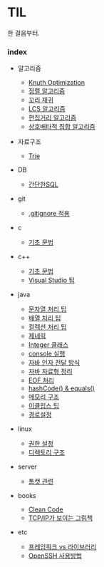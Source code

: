# TIL  
한 걸음부터.

### index  
* 알고리즘  
  * [Knuth Optimization](https://github.com/dohun94/TIL/blob/master/algorithm/Knuth%20Optimization.md)
  * [정렬 알고리즘](https://github.com/dohun94/TIL/blob/master/algorithm/Sorting.md)
  * [꼬리 재귀](https://github.com/dohun94/TIL/blob/master/algorithm/Tail%20Recursion.md)  
  * [LCS 알고리즘](https://github.com/dohun94/TIL/blob/master/algorithm/longest%20common%20subsequence.md)
  * [편집거리 알고리즘](https://github.com/dohun94/TIL/blob/master/algorithm/Edit%20Distance.md)
  * [상호배타적 집합 알고리즘](https://github.com/dohun94/TIL/blob/master/algorithm/Disjoint%20Set.md)

* 자료구조
  * [Trie](https://github.com/dohun94/TIL/blob/master/dataStructure/trie.md)

* DB
  * [간단한SQL](https://github.com/dohun94/TIL/blob/master/DB/simpleSQL.md)

* git  
  * [.gitignore 적용](https://github.com/dohun94/TIL/blob/master/git/gitTip.md#gitignore)

* c
  * [기초 문법](https://github.com/dohun94/TIL/blob/master/c/%EA%B8%B0%EC%B4%88%EB%AC%B8%EB%B2%95.md)

* c++
  * [기초 문법](https://github.com/dohun94/TIL/blob/master/c%2B%2B/%EA%B8%B0%EC%B4%88%EB%AC%B8%EB%B2%95.md)
  * [Visual Studio 팁](https://github.com/dohun94/TIL/blob/master/c%2B%2B/vsTip.md)

* java
  * [문자열 처리 팁](https://github.com/dohun94/TIL/blob/master/java/StringHandling.md)
  * [배열 처리 팁](https://github.com/dohun94/TIL/blob/master/java/ArrayHandling.md)
  * [컬렉션 처리 팁](https://github.com/dohun94/TIL/blob/master/java/CollectionHandling.md)
  * [제네릭](https://github.com/dohun94/TIL/blob/master/java/Generics.md)
  * [Integer 클래스](https://github.com/dohun94/TIL/blob/master/java/IntegerHandling.md)
  * [console 실행](https://github.com/dohun94/TIL/blob/master/java/console.md)
  * [자바 인자 전달 방식](https://github.com/dohun94/TIL/blob/master/java/callByValue.md)  
  * [자바 자료형 정리](https://github.com/dohun94/TIL/blob/master/java/Types.md)
  * [EOF 처리](https://github.com/dohun94/TIL/blob/master/java/eof.md)
  * [hashCode() & equals()](https://github.com/dohun94/TIL/blob/master/java/hashcode%26equals.md)
  * [메모리 구조](https://github.com/dohun94/TIL/blob/master/java/JavaMemoryStructure.md)
  * [이클립스 팁](https://github.com/dohun94/TIL/blob/master/java/EclipseTip.md)
  * [경로설정](https://github.com/dohun94/TIL/blob/master/java/path.md)

* linux
  * [권한 설정](https://github.com/dohun94/TIL/blob/master/linux/permission.md)  
  * [디렉토리 구조](https://github.com/dohun94/TIL/blob/master/linux/directoryTree.md)

* server
  * [톰캣 관련](https://github.com/dohun94/TIL/blob/master/server/tomcat.md)

 * books
   * [Clean Code](https://github.com/dohun94/TIL/blob/master/books/cleanCode.md)
   * [TCP/IP가 보이는 그림책](https://github.com/dohun94/TIL/blob/master/books/Tcp-ip%EA%B0%80-%EB%B3%B4%EC%9D%B4%EB%8A%94-%EA%B7%B8%EB%A6%BC%EC%B1%85.md)

 * etc
   * [프레임워크 vs 라이브러리](https://github.com/dohun94/TIL/blob/master/etc/frameworkVsLibrary.md)
   * [OpenSSH 사용방법](https://github.com/dohun94/TIL/blob/master/etc/ssh.md)
